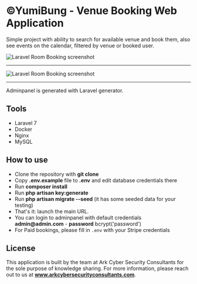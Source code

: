 # &copy;YumiBung - Venue Booking Web Application

Simple project with ability to search for available venue and book them, also see events on the calendar, filtered by venue or booked user.

![Laravel Room Booking screenshot](https://quickadminpanel.com/blog/wp-content/uploads/2020/04/Screen-Shot-2020-04-11-at-9.22.39-PM.png)

---

![Laravel Room Booking screenshot](https://quickadminpanel.com/blog/wp-content/uploads/2020/04/Screen-Shot-2020-04-11-at-9.26.46-PM.png)

---

Adminpanel is generated with Laravel generator.

## Tools
- Laravel 7
- Docker
- Nginx
- MySQL


## How to use

- Clone the repository with __git clone__
- Copy __.env.example__ file to __.env__ and edit database credentials there
- Run __composer install__
- Run __php artisan key:generate__
- Run __php artisan migrate --seed__ (it has some seeded data for your testing)
- That's it: launch the main URL. 
- You can login to adminpanel with default credentials __admin@admin.com__ - __password__ bcrypt('password')
- For Paid bookings, please fill in `.env` with your Stripe credentials

## License

This application is built by the team at Ark Cyber Security Consultants for the sole purpose of knowledge sharing. For more information, please reach out to us at __www.arkcybersecurityconsultants.com__.
